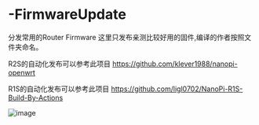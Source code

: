 # -FirmwareUpdate
分发常用的Router Firmware
这里只发布亲测比较好用的固件,编译的作者按照文件夹命名。

R2S的自动化发布可以参考此项目
https://github.com/klever1988/nanopi-openwrt

R1S的自动化发布可以参考此项目
https://github.com/ligl0702/NanoPi-R1S-Build-By-Actions


![image](https://github.com/ligl0702/-FirmwareUpdate/blob/master/readme.jpg)
